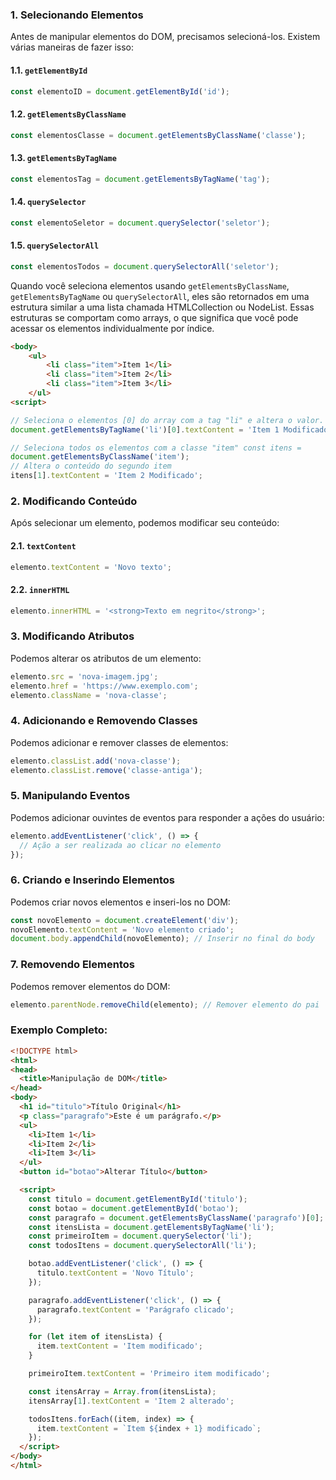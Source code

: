 ### 1. Selecionando Elementos

Antes de manipular elementos do DOM, precisamos selecioná-los. Existem várias maneiras de fazer isso:

#### 1.1. `getElementById`

```javascript
const elementoID = document.getElementById('id');
```

#### 1.2. `getElementsByClassName`

```javascript
const elementosClasse = document.getElementsByClassName('classe');
```

#### 1.3. `getElementsByTagName`

```javascript
const elementosTag = document.getElementsByTagName('tag');
```

#### 1.4. `querySelector`

```javascript
const elementoSeletor = document.querySelector('seletor');
```
#### 1.5. `querySelectorAll`

```javascript
const elementosTodos = document.querySelectorAll('seletor');
```

Quando você seleciona elementos usando `getElementsByClassName`, `getElementsByTagName` ou `querySelectorAll`, eles são retornados em uma estrutura similar a uma lista chamada HTMLCollection ou NodeList. Essas estruturas se comportam como arrays, o que significa que você pode acessar os elementos individualmente por índice.

```html
<body> 
	<ul> 
		<li class="item">Item 1</li> 
		<li class="item">Item 2</li> 
		<li class="item">Item 3</li> 
	</ul> 
<script> 

// Seleciona o elementos [0] do array com a tag "li" e altera o valor.  
document.getElementsByTagName('li')[0].textContent = 'Item 1 Modificado'; 

// Seleciona todos os elementos com a classe "item" const itens = 
document.getElementsByClassName('item'); 
// Altera o conteúdo do segundo item 
itens[1].textContent = 'Item 2 Modificado';
```

### 2. Modificando Conteúdo

Após selecionar um elemento, podemos modificar seu conteúdo:

#### 2.1. `textContent`

```javascript
elemento.textContent = 'Novo texto';
```

#### 2.2. `innerHTML`

```javascript
elemento.innerHTML = '<strong>Texto em negrito</strong>';
```

### 3. Modificando Atributos

Podemos alterar os atributos de um elemento:

```javascript
elemento.src = 'nova-imagem.jpg';
elemento.href = 'https://www.exemplo.com';
elemento.className = 'nova-classe';
```

### 4. Adicionando e Removendo Classes

Podemos adicionar e remover classes de elementos:

```javascript
elemento.classList.add('nova-classe');
elemento.classList.remove('classe-antiga');
```

### 5. Manipulando Eventos

Podemos adicionar ouvintes de eventos para responder a ações do usuário:

```javascript
elemento.addEventListener('click', () => {
  // Ação a ser realizada ao clicar no elemento
});
```

### 6. Criando e Inserindo Elementos

Podemos criar novos elementos e inseri-los no DOM:

```javascript
const novoElemento = document.createElement('div');
novoElemento.textContent = 'Novo elemento criado';
document.body.appendChild(novoElemento); // Inserir no final do body
```

### 7. Removendo Elementos

Podemos remover elementos do DOM:

```javascript
elemento.parentNode.removeChild(elemento); // Remover elemento do pai
```

### Exemplo Completo:

```html
<!DOCTYPE html>
<html>
<head>
  <title>Manipulação de DOM</title>
</head>
<body>
  <h1 id="titulo">Título Original</h1>
  <p class="paragrafo">Este é um parágrafo.</p>
  <ul>
    <li>Item 1</li>
    <li>Item 2</li>
    <li>Item 3</li>
  </ul>
  <button id="botao">Alterar Título</button>

  <script>
    const titulo = document.getElementById('titulo');
    const botao = document.getElementById('botao');
    const paragrafo = document.getElementsByClassName('paragrafo')[0];
    const itensLista = document.getElementsByTagName('li');
    const primeiroItem = document.querySelector('li');
    const todosItens = document.querySelectorAll('li');

    botao.addEventListener('click', () => {
      titulo.textContent = 'Novo Título';
    });

    paragrafo.addEventListener('click', () => {
      paragrafo.textContent = 'Parágrafo clicado';
    });

    for (let item of itensLista) {
      item.textContent = 'Item modificado';
    }

    primeiroItem.textContent = 'Primeiro item modificado';

    const itensArray = Array.from(itensLista);
    itensArray[1].textContent = 'Item 2 alterado';

    todosItens.forEach((item, index) => {
      item.textContent = `Item ${index + 1} modificado`;
    });
  </script>
</body>
</html>
```